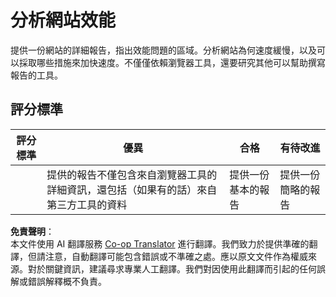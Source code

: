 <!--
CO_OP_TRANSLATOR_METADATA:
{
  "original_hash": "fc09b0fb314a5ab0507ba99216e6a843",
  "translation_date": "2025-08-23T23:47:44+00:00",
  "source_file": "5-browser-extension/3-background-tasks-and-performance/assignment.md",
  "language_code": "tw"
}
-->
# 分析網站效能

提供一份網站的詳細報告，指出效能問題的區域。分析網站為何速度緩慢，以及可以採取哪些措施來加快速度。不僅僅依賴瀏覽器工具，還要研究其他可以幫助撰寫報告的工具。

## 評分標準

| 評分標準 | 優異                                                                                                      | 合格                        | 有待改進                     |
| -------- | ---------------------------------------------------------------------------------------------------------- | --------------------------- | ----------------------------- |
|          | 提供的報告不僅包含來自瀏覽器工具的詳細資訊，還包括（如果有的話）來自第三方工具的資料                       | 提供一份基本的報告          | 提供一份簡略的報告           |

**免責聲明**：  
本文件使用 AI 翻譯服務 [Co-op Translator](https://github.com/Azure/co-op-translator) 進行翻譯。我們致力於提供準確的翻譯，但請注意，自動翻譯可能包含錯誤或不準確之處。應以原文文件作為權威來源。對於關鍵資訊，建議尋求專業人工翻譯。我們對因使用此翻譯而引起的任何誤解或錯誤解釋概不負責。